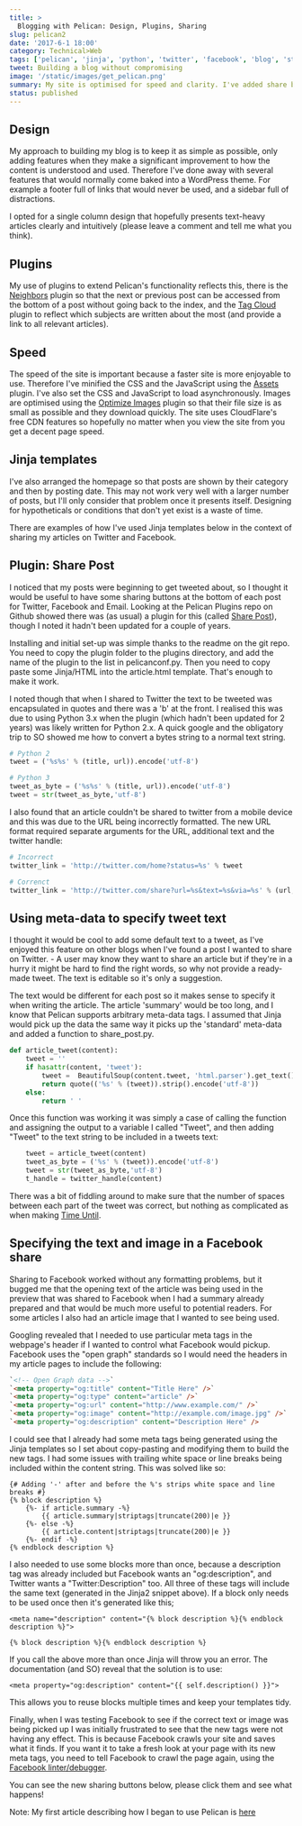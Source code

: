 ```yaml
---
title: >
  Blogging with Pelican: Design, Plugins, Sharing
slug: pelican2
date: '2017-6-1 18:00'
category: Technical>Web
tags: ['pelican', 'jinja', 'python', 'twitter', 'facebook', 'blog', 'static site']
tweet: Building a blog without compromising
image: '/static/images/get_pelican.png'
summary: My site is optimised for speed and clarity. I've added share buttons using a plugin which I modified and improved, and added meta tags to control how Twitter and Facebook show my articles in feeds.
status: published
---
```


## Design

My approach to building my blog is to keep it as simple as possible, only adding
features when they make a significant improvement to how the content is
understood and used. Therefore I've done away with several features that would
normally come baked into a WordPress theme. For example a footer full of links
that would never be used, and a sidebar full of distractions.

I opted for a single column design that hopefully presents text-heavy articles
clearly and intuitively (please leave a comment and tell me what you think).

## Plugins

My use of plugins to extend Pelican's functionality reflects this, there is the
[Neighbors](https://github.com/getpelican/pelican-plugins/tree/master/neighbors)
plugin so that the next or previous post can be accessed from the bottom of a
post without going back to the index, and the [Tag
Cloud](https://github.com/getpelican/pelican-plugins/tree/master/tag_cloud)
plugin to reflect which subjects are written about the most (and provide a link
to all relevant articles).

## Speed

The speed of the site is important because a faster site is more enjoyable to
use. Therefore I've minified the CSS and the JavaScript using the
[Assets](https://github.com/getpelican/pelican-plugins/tree/master/assets)
plugin. I've also set the CSS and JavaScript to load asynchronously. Images are
optimised using the [Optimize
Images](https://github.com/getpelican/pelican-plugins/tree/master/optimize_images)
plugin so that their file size is as small as possible and they download
quickly. The site uses CloudFlare's free CDN features so hopefully no matter
when you view the site from you get a decent page speed.

## Jinja templates

I've also arranged the homepage so that posts are shown by their category and
then by posting date. This may not work very well with a larger number of posts,
but I'll only consider that problem once it presents itself. Designing for
hypotheticals or conditions that don't yet exist is a waste of time.

There are examples of how I've used Jinja templates below in the context of
sharing my articles on Twitter and Facebook.

## Plugin: Share Post

I noticed that my posts were beginning to get tweeted about, so I thought it
would be useful to have some sharing buttons at the bottom of each post for
Twitter, Facebook and Email. Looking at the Pelican Plugins repo on Github
showed there was (as usual) a plugin for this (called [Share
Post](https://github.com/getpelican/pelican-plugins/tree/master/share_post)),
though I noted it hadn't been updated for a couple of years.

Installing and initial set-up was simple thanks to the readme on the git repo.
You need to copy the plugin folder to the plugins directory, and add the name of
the plugin to the list in pelicanconf.py. Then you need to copy paste some
Jinja/HTML into the article.html template. That's enough to make it work.

I noted though that when I shared to Twitter the text to be tweeted was
encapsulated in quotes and there was a 'b' at the front. I realised this was due
to using Python 3.x when the plugin (which hadn't been updated for 2 years) was
likely written for Python 2.x. A quick google and the obligatory trip to SO
showed me how to convert a bytes string to a normal text string.

```python
# Python 2
tweet = ('%s%s' % (title, url)).encode('utf-8')

# Python 3
tweet_as_byte = ('%s%s' % (title, url)).encode('utf-8')
tweet = str(tweet_as_byte,'utf-8')
```

I also found that an article couldn't be shared to twitter from a mobile device
and this was due to the URL being incorrectly formatted. The new URL format
required separate arguments for the URL, additional text and the twitter handle:

```python
# Incorrect
twitter_link = 'http://twitter.com/home?status=%s' % tweet

# Correnct
twitter_link = 'http://twitter.com/share?url=%s&text=%s&via=%s' % (url, tweet, t_handle)
```

## Using meta-data to specify tweet text

I thought it would be cool to add some default text to a tweet, as I've enjoyed this feature on other blogs when I've found a post I wanted to share on Twitter. - A user may know they want to share an article but if they're in a hurry it might be hard to find the right words, so why not provide a ready-made tweet. The text is editable so it's only a suggestion.

The text would be different for each post so it makes sense to specify it when
writing the article. The article 'summary' would be too long, and I know that
Pelican supports arbitrary meta-data tags. I assumed that Jinja would pick up
the data the same way it picks up the 'standard' meta-data and added a function
to share_post.py.

```python
def article_tweet(content):
    tweet = ''
    if hasattr(content, 'tweet'):
        tweet =  BeautifulSoup(content.tweet, 'html.parser').get_text().strip()
        return quote(('%s' % (tweet)).strip().encode('utf-8'))
    else:
        return ' '
```

Once this function was working it was simply a case of calling the function and
assigning the output to a variable I called "Tweet", and then adding "Tweet" to
the text string to be included in a tweets text:

```python
    tweet = article_tweet(content)
    tweet_as_byte = ('%s' % (tweet)).encode('utf-8')
    tweet = str(tweet_as_byte,'utf-8')
    t_handle = twitter_handle(content)
```

There was a bit of fiddling around to make sure that the number of spaces
between each part of the tweet was correct, but nothing as complicated as when
making [Time Until](time-until).

## Specifying the text and image in a Facebook share

Sharing to Facebook worked without any formatting problems, but it bugged me
that the opening text of the article was being used in the preview that was
shared to Facebook when I had a summary already prepared and that would be much
more useful to potential readers. For some articles I also had an article image
that I wanted to see being used.

Googling revealed that I needed to use particular meta tags in the webpage's
header if I wanted to control what Facebook would pickup. Facebook uses the
"open graph" standards so I would need the headers in my article pages to
include the following:

```HTML
`<!-- Open Graph data -->`
`<meta property="og:title" content="Title Here" />`
`<meta property="og:type" content="article" />`
`<meta property="og:url" content="http://www.example.com/" />`
`<meta property="og:image" content="http://example.com/image.jpg" />`
`<meta property="og:description" content="Description Here" />
```

I could see that I already had some meta tags being generated using the Jinja
templates so I set about copy-pasting and modifying them to build the new tags.
I had some issues with trailing white space or line breaks being included within
the content string. This was solved like so:

```jinja2
{# Adding '-' after and before the %'s strips white space and line breaks #}
{% block description %}
	{%- if article.summary -%}
		{{ article.summary|striptags|truncate(200)|e }}
	{%- else -%}
		{{ article.content|striptags|truncate(200)|e }}
	{%- endif -%}
{% endblock description %}
```

I also needed to use some blocks more than once, because a description tag was
already included but Facebook wants an "og:description", and Twitter wants a
"Twitter:Description" too. All three of these tags will include the same text
(generated in the Jinja2 snippet above). If a block only needs to be used once
then it's generated like this;

```jinja2
<meta name="description" content="{% block description %}{% endblock description %}">
```

```jinja2
{% block description %}{% endblock description %}
```

If you call the above more than once Jinja will throw you an error. The
documentation (and SO) reveal that the solution is to use:

```jinja2
<meta property="og:description" content="{{ self.description() }}">
```

This allows you to reuse blocks multiple times and keep your templates tidy.

Finally, when I was testing Facebook to see if the correct text or image was
being picked up I was initially frustrated to see that the new tags were not
having any effect. This is because Facebook crawls your site and saves what it
finds. If you want it to take a fresh look at your page with its new meta tags,
you need to tell Facebook to crawl the page again, using the [Facebook
linter/debugger](https://developers.facebook.com/tools/debug/).

You can see the new sharing buttons below, please click them and see what happens!

Note: My first article describing how I began to use Pelican is [here](pelican_blog)
